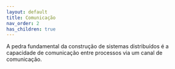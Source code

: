 ```yaml
---
layout: default
title: Comunicação
nav_order: 2
has_children: true
---
```


A pedra fundamental da construção de sistemas distribuídos é a capacidade de comunicação entre processos via um canal de comunicação.
